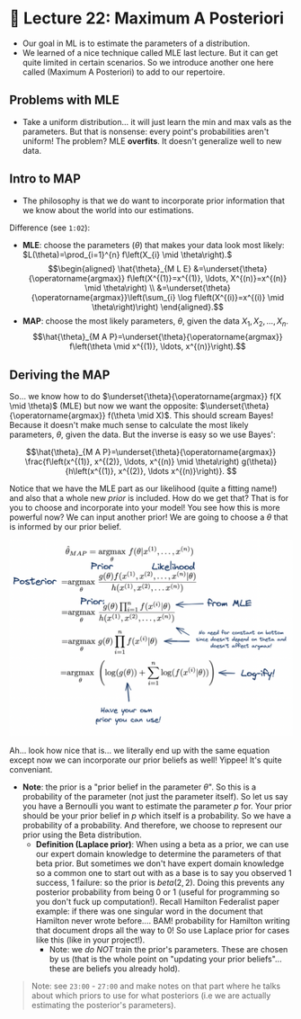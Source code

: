 # 🛶 Lecture 22: Maximum A Posteriori 

- Our goal in ML is to estimate the parameters of a distribution. 
- We learned of a nice technique called MLE last lecture. But it can get quite limited in certain scenarios. So we introduce another one here called (Maximum A Posteriori) to add to our repertoire.  

## Problems with MLE 

- Take a uniform distribution... it will just learn the min and max vals as the parameters. But that is nonsense: every point's probabilities aren't uniform! The problem? MLE **overfits**. It doesn't generalize well to new data.  

## Intro to MAP 

- The philosophy is that we do want to incorporate prior information that we know about the world into our estimations. 

Difference (see `1:02`): 
- **MLE**: choose the parameters ($\theta$) that makes your data look most likely: $L(\theta)=\prod_{i=1}^{n} f\left(X_{i} \mid \theta\right).$
$$\begin{aligned} \hat{\theta}_{M L E} &=\underset{\theta}{\operatorname{argmax}} f\left(X^{(1)}=x^{(1)}, \ldots, X^{(n)}=x^{(n)} \mid \theta\right) \\ &=\underset{\theta}{\operatorname{argmax}}\left(\sum_{i} \log f\left(X^{(i)}=x^{(i)} \mid \theta\right)\right) \end{aligned}.$$
- **MAP**: choose the most likely parameters, $\theta$, given the data $X_{1}, X_{2}, \ldots, X_{n}$. 
	$$\hat{\theta}_{M A P}=\underset{\theta}{\operatorname{argmax}} f\left(\theta \mid x^{(1)}, \ldots, x^{(n)}\right).$$


## Deriving the MAP 

So... we know how to do $\underset{\theta}{\operatorname{argmax}} f(X \mid \theta)$ (MLE) but now we want the opposite: $\underset{\theta}{\operatorname{argmax}} f(\theta \mid X)$. This should scream Bayes! Because it doesn't make much sense to calculate the most likely parameters, $\theta$, given the data. But the inverse is easy so we use Bayes': 

$$\hat{\theta}_{M A P}=\underset{\theta}{\operatorname{argmax}} \frac{f\left(x^{(1)}, x^{(2)}, \ldots, x^{(n)} \mid \theta\right) g(\theta)}{h\left(x^{(1)}, x^{(2)}, \ldots x^{(n)}\right)}. $$

Notice that we have the MLE part as our likelihood (quite a fitting name!) and also that a whole new *prior* is included. How do we get that? That is for you to choose and incorporate into your model! You see how this is more powerful now? We can input another prior! We are going to choose a $\theta$ that is informed by our prior belief. 

![](attachments/Pasted%20image%2020220310000233.png)


Ah... look how nice that is... we literally end up with the same equation except now we can incorporate our prior beliefs as well! Yippee! It's quite conveniant. 

- **Note**: the prior is a "prior belief in the parameter $\theta$". So this is a probability of the parameter (not just the parameter itself). So let us say you have a Bernoulli you want to estimate the parameter $p$ for. Your prior should be your prior belief in $p$ which itself is a probability. So we have a probability of a probability. And therefore, we choose to represent our prior using the Beta distribution. 
	- **Definition (Laplace prior)**: When using a beta as a prior, we can use our expert domain knowledge to determine the parameters of that beta prior. But sometimes we don't have expert domain knowledge so a common one to start out with as a base is to say you observed 1 success, 1 failure: so the prior is $beta(2,2)$. Doing this prevents any posterior probability from being 0 or 1 (useful for programming so you don't fuck up computation!). Recall Hamilton Federalist paper example: if there was one singular word in the document that Hamilton never wrote before.... BAM! probability for Hamilton writing that document drops all the way to 0! So use Laplace prior for cases like this (like in your project!).  
		- Note: we *do NOT* train the prior's parameters. These are chosen by us (that is the whole point on "updating your prior beliefs"... these are beliefs you already hold). 

> Note: see `23:00` - `27:00` and make notes on that part where he talks about which priors to use for what posteriors (i.e we are actually estimating the posterior's parameters). 